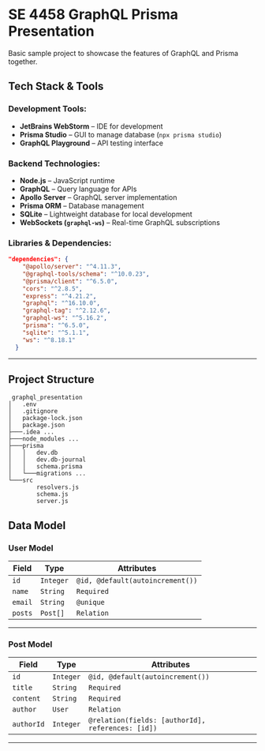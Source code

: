 # **SE 4458 GraphQL Prisma Presentation**
Basic sample project to showcase the features of GraphQL and Prisma together.

## **Tech Stack & Tools**

### Development Tools:
- **JetBrains WebStorm** – IDE for development
- **Prisma Studio** – GUI to manage database (`npx prisma studio`)
- **GraphQL Playground** – API testing interface

### Backend Technologies:
- **Node.js** – JavaScript runtime
- **GraphQL** – Query language for APIs
- **Apollo Server** – GraphQL server implementation
- **Prisma ORM** – Database management
- **SQLite** – Lightweight database for local development
- **WebSockets (`graphql-ws`)** – Real-time GraphQL subscriptions

### Libraries & Dependencies:
```json
"dependencies": {
    "@apollo/server": "^4.11.3",
    "@graphql-tools/schema": "^10.0.23",
    "@prisma/client": "^6.5.0",
    "cors": "^2.8.5",
    "express": "^4.21.2",
    "graphql": "^16.10.0",
    "graphql-tag": "^2.12.6",
    "graphql-ws": "^5.16.2",
    "prisma": "^6.5.0",
    "sqlite": "^5.1.1",
    "ws": "^8.18.1"
  }
```

---

## Project Structure
```
 graphql_presentation
│   .env
│   .gitignore
│   package-lock.json
│   package.json 
├───.idea ...
├───node_modules ...
├───prisma
│   │   dev.db
│   │   dev.db-journal
│   │   schema.prisma
│   └───migrations ...
└───src
		resolvers.js
		schema.js
		server.js
```
## Data Model

### **User Model**

| Field   | Type                  | Attributes       |
|---------|-----------------------|-----------------|
| `id`    | `Integer`             | `@id, @default(autoincrement())` |
| `name`  | `String`              | `Required`      |
| `email` | `String`              | `@unique`       |
| `posts` | `Post[]`              | `Relation`      |

---

### **Post Model**

| Field      | Type       | Attributes       |
|------------|-----------|-----------------|
| `id`       | `Integer`  | `@id, @default(autoincrement())` |
| `title`    | `String`   | `Required`      |
| `content`  | `String`   | `Required`      |
| `author`   | `User`     | `Relation`      |
| `authorId` | `Integer`  | `@relation(fields: [authorId], references: [id])` |

---
